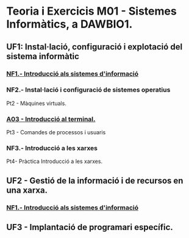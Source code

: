 # Teoria i Exercicis M01 - Sistemes Informàtics, a DAWBIO1. 

## UF1: Instal·lació, configuració i explotació del sistema informàtic

### [NF1.- Introducció als sistemes d'informació](./m01-uf1/uf1-nf1-sessio11-components-si.md)
### NF2.- Instal·lació i configuració de sistemes operatius

Pt2 - Màquines virtuals.

### [A03 - Introducció al terminal.](./m01-uf1/uf1-nf2-exercicisTerminalLinux.md)

Pt3 - Comandes de processos i usuaris

### NF3.- Introducció a les xarxes

Pt4- Pràctica Introducció a les xarxes.

## UF2 - Gestió de la informació i de recursos en una xarxa.
### [NF1.- Introducció als sistemes d'informació](./m01-uf2/uf2-nf1-scripting.md)

## UF3 - Implantació de programari específic.
